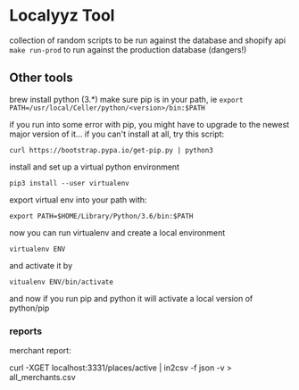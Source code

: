 # Localyyz Tool

collection of random scripts to be run against the database and shopify api
`make run-prod` to run against the production database (dangers!)


## Other tools

brew install python (3.*)
make sure pip is in your path, ie `export PATH=/usr/local/Celler/python/<version>/bin:$PATH`

if you run into some error with pip, you might have to upgrade to the newest
major version of it... if you can't install at all, try this script:

`curl https://bootstrap.pypa.io/get-pip.py | python3`

install and set up a virtual python environment

`pip3 install --user virtualenv`

export virtual env into your path with:

`export PATH=$HOME/Library/Python/3.6/bin:$PATH`

now you can run virtualenv and create a local environment

`virtualenv ENV`

and activate it by

`vitualenv ENV/bin/activate`

and now if you run pip and python it will activate a local version of python/pip



### reports

merchant report:

curl -XGET localhost:3331/places/active | in2csv -f json -v > all_merchants.csv
